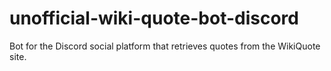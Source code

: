 # unofficial-wiki-quote-bot-discord
Bot for the Discord social platform that retrieves quotes from the WikiQuote site.
